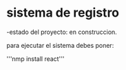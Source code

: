 <h1>sistema de registro</h1>

-estado del proyecto: en construccion.

para ejecutar el sistema debes poner:

'''nmp install react'''
